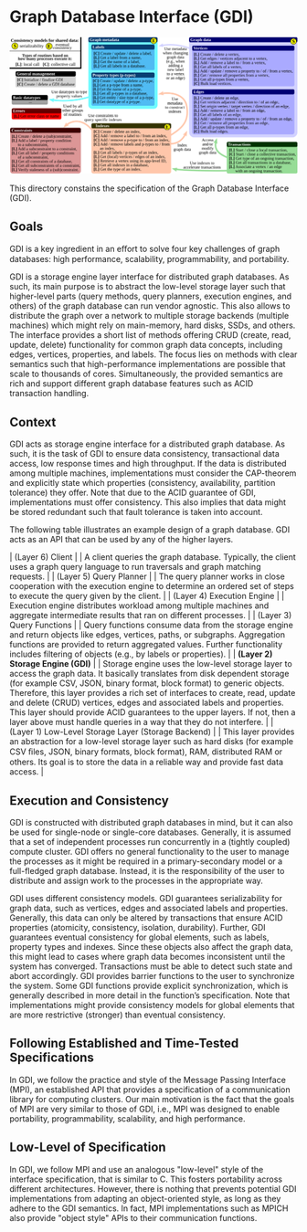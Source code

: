 # Graph Database Interface (GDI)

<p align="center">
  <img src="../paper/pics/gdi-dets_details.svg">
</p>

This directory constains the specification of the Graph Database Interface
(GDI).

## Goals

GDI is a key ingredient in an eﬀort to solve four key challenges of graph
databases: high performance, scalability, programmability, and portability.

GDI is a storage engine layer interface for distributed graph databases. As
such, its main purpose is to abstract the low-level storage layer such that
higher-level parts (query methods, query planners, execution engines, and
others) of the graph database can run vendor agnostic. This also allows to
distribute the graph over a network to multiple storage backends (multiple
machines) which might rely on main-memory, hard disks, SSDs, and others. The
interface provides a short list of methods offering CRUD (create, read, update,
delete) functionality for common graph data concepts, including edges, vertices,
properties, and labels. The focus lies on methods with clear semantics such that
high-performance implementations are possible that scale to thousands of cores.
Simultaneously, the provided semantics are rich and support different graph
database features such as ACID transaction handling.

## Context

GDI acts as storage engine interface for a distributed graph database. As such,
it is the task of GDI to ensure data consistency, transactional data access, low
response times and high throughput. If the data is distributed among multiple
machines, implementations must consider the CAP-theorem and explicitly state
which properties (consistency, availability, partition tolerance) they offer.
Note that due to the ACID guarantee of GDI, implementations must offer
consistency. This also implies that data might be stored redundant such that
fault tolerance is taken into account.

The following table illustrates an example design of a graph database. GDI acts
as an API that can be used by any of the higher layers.

| (Layer 6) Client |
| A client queries the graph database. Typically, the client uses a graph query language to run traversals and graph matching requests. |
| (Layer 5) Query Planner |
| The query planner works in close cooperation with the execution engine to determine an ordered set of steps to execute the query given by the client. |
| (Layer 4) Execution Engine |
| Execution engine distributes workload among multiple machines and aggregate intermediate results that ran on different processes. |
| (Layer 3) Query Functions |
| Query functions consume data from the storage engine and return objects like edges, vertices, paths, or subgraphs. Aggregation functions are provided to return aggregated values. Further functionality includes filtering of objects (e.g., by labels or properties). |
| **(Layer 2) Storage Engine (GDI)** |
| Storage engine uses the low-level storage layer to access the graph data. It basically translates from disk dependent storage (for example CSV, JSON, binary format, block format) to generic objects. Therefore, this layer provides a rich set of interfaces to create, read, update and delete (CRUD) vertices, edges and associated labels and properties. This layer should provide ACID guarantees to the upper layers. If not, then a layer above must handle queries in a way that they do not interfere. |
| (Layer 1) Low-Level Storage Layer (Storage Backend) |
| This layer provides an abstraction for a low-level storage layer such as hard disks (for example CSV ﬁles, JSON, binary formats, block format), RAM, distributed RAM or others. Its goal is to store the data in a reliable way and provide fast data access. |

## Execution and Consistency

GDI is constructed with distributed graph databases in mind, but it can also be
used for single-node or single-core databases. Generally, it is assumed that a
set of independent processes run concurrently in a (tightly coupled) compute
cluster. GDI offers no general functionality to the user to manage the processes
as it might be required in a primary-secondary model or a full-fledged graph
database. Instead, it is the responsibility of the user to distribute and assign
work to the processes in the appropriate way.

GDI uses different consistency models. GDI guarantees serializability for graph
data, such as vertices, edges and associated labels and properties. Generally,
this data can only be altered by transactions that ensure ACID properties
(atomicity, consistency, isolation, durability). Further, GDI guarantees
eventual consistency for global elements, such as labels, property types and
indexes. Since these objects also affect the graph data, this might lead to
cases where graph data becomes inconsistent until the system has converged.
Transactions must be able to detect such state and abort accordingly. GDI
provides barrier functions to the user to synchronize the system. Some GDI
functions provide explicit synchronization, which is generally described in more
detail in the function’s specification. Note that implementations might provide
consistency models for global elements that are more restrictive (stronger) than
eventual consistency.

## Following Established and Time-Tested Specifications

In GDI, we follow the practice and style of the Message Passing Interface (MPI),
an established API that provides a specification of a communication library for
computing clusters. Our main motivation is the fact that the goals of MPI are
very similar to those of GDI, i.e., MPI was designed to enable portability,
programmability, scalability, and high performance.

## Low-Level of Specification

In GDI, we follow MPI and use an analogous "low-level" style of the interface
specification, that is similar to C. This fosters portability across different
architectures. However, there is nothing that prevents potential GDI
implementations from adapting an object-oriented style, as long as they adhere
to the GDI semantics. In fact, MPI implementations such as MPICH also provide
"object style" APIs to their communication functions.

